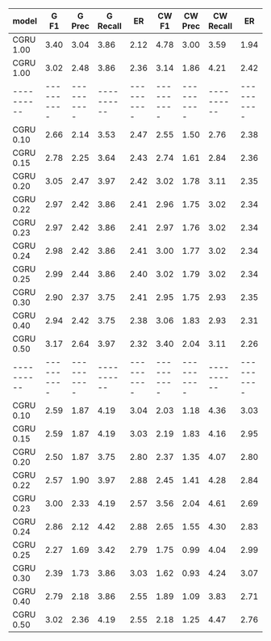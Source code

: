 model      | G F1       | G Prec     | G Recall   | ER         | CW F1      | CW Prec    | CW Recall  | ER         |
---------- | ---------- | ---------- | ---------- | ---------- | ---------- | ---------- | ---------- | ---------- | 
CGRU 1.00  | 3.40       | 3.04       | 3.86       | 2.12       | 4.78       | 3.00       | 3.59       | 1.94       | 
CGRU 1.00  | 3.02       | 2.48       | 3.86       | 2.36       | 3.14       | 1.86       | 4.21       | 2.42       | 
---------- | ---------- | ---------- | ---------- | ---------- | ---------- | ---------- | ---------- | ---------- | 
CGRU 0.10  | 2.66       | 2.14       | 3.53       | 2.47       | 2.55       | 1.50       | 2.76       | 2.38       | 
CGRU 0.15  | 2.78       | 2.25       | 3.64       | 2.43       | 2.74       | 1.61       | 2.84       | 2.36       | 
CGRU 0.20  | 3.05       | 2.47       | 3.97       | 2.42       | 3.02       | 1.78       | 3.11       | 2.35       | 
CGRU 0.22  | 2.97       | 2.42       | 3.86       | 2.41       | 2.96       | 1.75       | 3.02       | 2.34       | 
CGRU 0.23  | 2.97       | 2.42       | 3.86       | 2.41       | 2.97       | 1.76       | 3.02       | 2.34       | 
CGRU 0.24  | 2.98       | 2.42       | 3.86       | 2.41       | 3.00       | 1.77       | 3.02       | 2.34       | 
CGRU 0.25  | 2.99       | 2.44       | 3.86       | 2.40       | 3.02       | 1.79       | 3.02       | 2.34       | 
CGRU 0.30  | 2.90       | 2.37       | 3.75       | 2.41       | 2.95       | 1.75       | 2.93       | 2.35       | 
CGRU 0.40  | 2.94       | 2.42       | 3.75       | 2.38       | 3.06       | 1.83       | 2.93       | 2.31       | 
CGRU 0.50  | 3.17       | 2.64       | 3.97       | 2.32       | 3.40       | 2.04       | 3.11       | 2.26       | 
---------- | ---------- | ---------- | ---------- | ---------- | ---------- | ---------- | ---------- | ---------- | 
CGRU 0.10  | 2.59       | 1.87       | 4.19       | 3.04       | 2.03       | 1.18       | 4.36       | 3.03       | 
CGRU 0.15  | 2.59       | 1.87       | 4.19       | 3.03       | 2.19       | 1.83       | 4.16       | 2.95       | 
CGRU 0.20  | 2.50       | 1.87       | 3.75       | 2.80       | 2.37       | 1.35       | 4.07       | 2.80       | 
CGRU 0.22  | 2.57       | 1.90       | 3.97       | 2.88       | 2.45       | 1.41       | 4.28       | 2.84       | 
CGRU 0.23  | 3.00       | 2.33       | 4.19       | 2.57       | 3.56       | 2.04       | 4.61       | 2.69       | 
CGRU 0.24  | 2.86       | 2.12       | 4.42       | 2.88       | 2.65       | 1.55       | 4.30       | 2.83       | 
CGRU 0.25  | 2.27       | 1.69       | 3.42       | 2.79       | 1.75       | 0.99       | 4.04       | 2.99       | 
CGRU 0.30  | 2.39       | 1.73       | 3.86       | 3.03       | 1.62       | 0.93       | 4.24       | 3.07       | 
CGRU 0.40  | 2.79       | 2.18       | 3.86       | 2.55       | 1.89       | 1.09       | 3.83       | 2.71       | 
CGRU 0.50  | 3.02       | 2.36       | 4.19       | 2.55       | 2.18       | 1.25       | 4.47       | 2.76       | 
